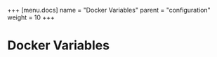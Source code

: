 +++
[menu.docs]
name = "Docker Variables"
parent = "configuration"
weight = 10
+++

# Docker Variables